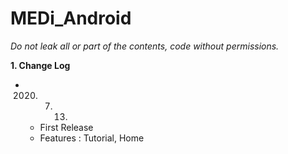 # MEDi_Android

_Do not leak all or part of the contents, code without permissions._

**1. Change Log**

- 2020. 07. 13.
    - First Release
    - Features : Tutorial, Home
